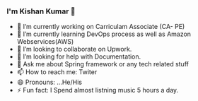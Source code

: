 ### I'm Kishan Kumar 👋

- 🔭 I’m currently working on Carriculam Associate (CA- PE)
- 🌱 I’m currently learning  DevOps process as well as Amazon Webservices(AWS)
- 👯 I’m looking to collaborate on Upwork.
- 🤔 I’m looking for help with Documentation.
- 💬 Ask me about Spring framework or any tech related stuff
- 📫 How to reach me: Twiter 
- 😄 Pronouns: ...He/His
- ⚡ Fun fact: I Spend almost listning music 5 hours a day.
